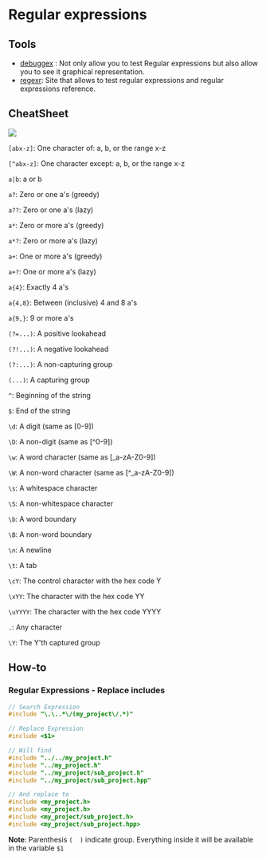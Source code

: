 # Regular expressions

## Tools

- [debuggex](https://www.debuggex.com/) : Not only allow you to test Regular expressions but also allow you to see it graphical representation.
- [regexr](https://regexr.com/): Site that allows to test regular expressions and regular expressions reference.

## CheatSheet

![](http://tinyurl.com/yd3md2wc)

`[abx-z]`: One character of: a, b, or the range x-z

`[^abx-z]`: One character except: a, b, or the range x-z

`a|b`: a or b

`a?`: Zero or one a's (greedy)

`a??`: Zero or one a's (lazy)

`a*`: Zero or more a's (greedy)

`a*?`: Zero or more a's (lazy)

`a+`: One or more a's (greedy)

`a+?`: One or more a's (lazy)

`a{4}`: Exactly 4 a's

`a{4,8}`: Between (inclusive) 4 and 8 a's

`a{9,}`: 9 or more a's

`(?=...)`: A positive lookahead

`(?!...)`: A negative lookahead

`(?:...)`: A non-capturing group

`(...)`: A capturing group

`^`: Beginning of the string

`$`: End of the string

`\d`: A digit (same as [0-9])

`\D`: A non-digit (same as [^0-9])

`\w`: A word character (same as [_a-zA-Z0-9])

`\W`: A non-word character (same as [^_a-zA-Z0-9]) 

`\s`: A whitespace character

`\S`: A non-whitespace character

`\b`: A word boundary

`\B`: A non-word boundary

`\n`: A newline

`\t`: A tab

`\cY`: The control character with the hex code Y

`\xYY`: The character with the hex code YY

`\uYYYY`: The character with the hex code YYYY

`.`: Any character

`\Y`: The Y'th captured group

## How-to

### Regular Expressions - Replace includes

```c++
// Search Expression
#include "\.\..*\/(my_project\/.*)" 

// Replace Expression
#include <$1> 

// Will find
#include "../../my_project.h"
#include "../my_project.h"
#include "../my_project/sub_project.h"
#include "../my_project/sub_project.hpp"

// And replace to
#include <my_project.h>
#include <my_project.h>
#include <my_project/sub_project.h>
#include <my_project/sub_project.hpp>
```

**Note**: Parenthesis `(  )` indicate group. Everything inside it will be available in the variable `$1`
